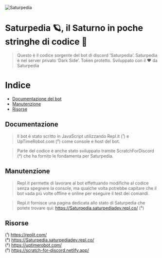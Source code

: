 ![Saturpedia](https://github.com/dap342/Saturpedia/blob/master/botpreview.png?raw=true)

# Saturpedia 🪐, il Saturno in poche stringhe di codice 🔌

> Questo è il codice sorgente del bot di discord ‘Saturpedia’. Saturpedia è nel server privato ‘Dark Side’. Token protetto. Sviluppato con il ❤️ da Saturpedia

# Indice

- [Documentazione del bot](#documentazione)
- [Manutenzione](#manutenzione)
- [Risorse](#risorse)

## Documentazione

> Il bot è stato scritto in JavaScript utilizzando Repl.it (¹) e UpTimeRobot.com (²) come console e host del bot.     

> Parte del codice è anche stato sviluppato tramite ScratchForDiscord (³) che ha fornito le fondamenta per Saturpedia.

## Manutenzione 

> Repl.it permette di lavorare al bot effettuando modifiche al codice senza spegnere la console, ma qualche volta potrebbe capitare che il bot vada più volte offline e online per eseguire il test dei comandi.    

> Repl.it fornisce una pagina dedicata allo stato di Saturpedia che potete trovare qui: https://Saturpedia.saturpediadev.repl.co/ (⁴)

## Risorse

(¹) https://replit.com/     
(⁴) https://Saturpedia.saturpediadev.repl.co/     
(²) https://uptimerobot.com/     
(³) https://scratch-for-discord.netlify.app/     

